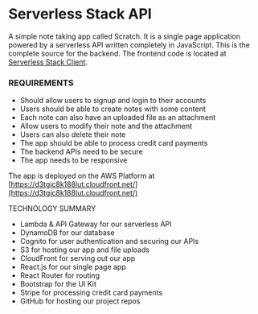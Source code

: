 # Serverless Stack API

A simple note taking app called Scratch. It is a single page application powered by a serverless API written completely in JavaScript. This is the complete source for the backend. The frontend code is located at [Serverless Stack Client](https://github.com/jyoung22-mac/serverless-stack-client).
### REQUIREMENTS
* Should allow users to signup and login to their accounts
* Users should be able to create notes with some content
* Each note can also have an uploaded file as an attachment
* Allow users to modify their note and the attachment
* Users can also delete their note
* The app should be able to process credit card payments
* The backend APIs need to be secure
* The app needs to be responsive


The app is deployed on the AWS Platform at [https://d3tgic8k188lut.cloudfront.net/](https://d3tgic8k188lut.cloudfront.net/)
  
  
TECHNOLOGY SUMMARY
* Lambda & API Gateway for our serverless API
* DynamoDB for our database
* Cognito for user authentication and securing our APIs
* S3 for hosting our app and file uploads
* CloudFront for serving out our app
* React.js for our single page app
* React Router for routing
* Bootstrap for the UI Kit
* Stripe for processing credit card payments
* GitHub for hosting our project repos






